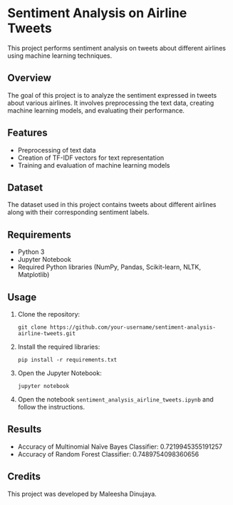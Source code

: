 # Sentiment Analysis on Airline Tweets

This project performs sentiment analysis on tweets about different airlines using machine learning techniques.

## Overview

The goal of this project is to analyze the sentiment expressed in tweets about various airlines. It involves preprocessing the text data, creating machine learning models, and evaluating their performance.

## Features

- Preprocessing of text data
- Creation of TF-IDF vectors for text representation
- Training and evaluation of machine learning models

## Dataset

The dataset used in this project contains tweets about different airlines along with their corresponding sentiment labels.

## Requirements

- Python 3
- Jupyter Notebook
- Required Python libraries (NumPy, Pandas, Scikit-learn, NLTK, Matplotlib)

## Usage

1. Clone the repository:

    ```
    git clone https://github.com/your-username/sentiment-analysis-airline-tweets.git
    ```

2. Install the required libraries:

    ```
    pip install -r requirements.txt
    ```

3. Open the Jupyter Notebook:

    ```
    jupyter notebook
    ```

4. Open the notebook `sentiment_analysis_airline_tweets.ipynb` and follow the instructions.

## Results

- Accuracy of Multinomial Naïve Bayes Classifier: 0.7219945355191257
- Accuracy of Random Forest Classifier: 0.7489754098360656

## Credits

This project was developed by Maleesha Dinujaya.

